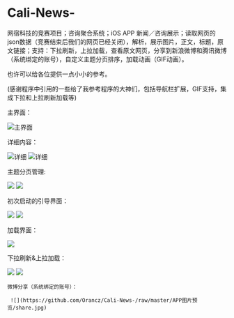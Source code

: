 # Cali-News-
网宿科技的竞赛项目；咨询聚合系统；iOS APP 新闻／咨询展示；读取网页的json数据（竞赛结束后我们的网页已经关闭），解析，展示图片，正文，标题，原文链接；支持：下拉刷新，上拉加载，查看原文网页，分享到新浪微博和腾讯微博（系统绑定的账号），自定义主题分页排序，加载动画（GIF动画）。

也许可以给各位提供一点小小的参考。

(感谢程序中引用的一些给了我参考程序的大神们，包括导航栏扩展，GIF支持，集成下拉和上拉刷新加载等)

主界面：

![主界面](https://github.com/Orancz/Cali-News-/raw/master/APP图片预览/main.png)
 
 详细内容：
 
![详细](https://github.com/Orancz/Cali-News-/raw/master/APP图片预览/detail1.png)
![详细](https://github.com/Orancz/Cali-News-/raw/master/APP图片预览/detail2.png)
 
 主题分页管理:
 
![](https://github.com/Orancz/Cali-News-/raw/master/APP图片预览/topic1.png)
![](https://github.com/Orancz/Cali-News-/raw/master/APP图片预览/topic2.png)

初次启动的引导界面：

 ![](https://github.com/Orancz/Cali-News-/raw/master/APP图片预览/guide1.png)
 ![](https://github.com/Orancz/Cali-News-/raw/master/APP图片预览/guide2.png)
 
 加载界面：
 
  ![](https://github.com/Orancz/Cali-News-/raw/master/APP图片预览/loading.png)
  
  下拉刷新&上拉加载：
  
   ![](https://github.com/Orancz/Cali-News-/raw/master/APP图片预览/pull1.png)
    ![](https://github.com/Orancz/Cali-News-/raw/master/APP图片预览/pull2.png)
    
    微博分享（系统绑定的账号）：
    
     ![](https://github.com/Orancz/Cali-News-/raw/master/APP图片预览/share.jpg)
    
